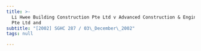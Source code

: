 ```yaml
---
title: >-
  Li Hwee Building Construction Pte Ltd v Advanced Construction & Engineering
  Pte Ltd and
subtitle: "[2002] SGHC 287 / 03\_December\_2002"
tags: null

---
```


